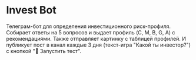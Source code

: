 # Invest Bot

Телеграм-бот для определения инвестиционного риск-профиля.
Собирает ответы на 5 вопросов и выдает профиль (C, M, B, G, A) с рекомендациями.
Также отправляет картинку с таблицей профилей.
И публикует пост в канал каждые 3 дня (текст-игра "Какой ты инвестор?") с кнопкой "🚀 Запустить тест".
